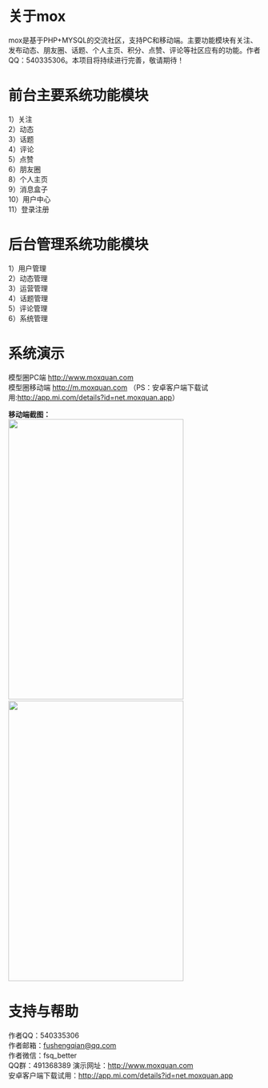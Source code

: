 # 关于mox
mox是基于PHP+MYSQL的交流社区，支持PC和移动端。主要功能模块有关注、发布动态、朋友圈、话题、个人主页、积分、点赞、评论等社区应有的功能。作者QQ：540335306。本项目将持续进行完善，敬请期待！

# 前台主要系统功能模块
1）关注</br>
2）动态</br>
3）话题</br>
4）评论</br>
5）点赞</br>
6）朋友圈</br>
8）个人主页</br>
9）消息盒子</br>
10）用户中心</br>
11）登录注册</br>

# 后台管理系统功能模块
1）用户管理</br>
2）动态管理</br>
3）运营管理</br>
4）话题管理</br>
5）评论管理</br>
6）系统管理</br>

# 系统演示
模型圈PC端 http://www.moxquan.com </br>
模型圈移动端 http://m.moxquan.com （PS：安卓客户端下载试用:<a target="_blank" href="http://app.mi.com/details?id=net.moxquan.app">http://app.mi.com/details?id=net.moxquan.app</a>）

<strong>移动端截图：</strong></br>
<img width="350" height="560" src="http://www.moxquan.com/doc/screenshots/11.png"/>
&nbsp;
&nbsp;
&nbsp;
&nbsp;
&nbsp;
&nbsp;
&nbsp;
<img width="350" height="560" src="http://www.moxquan.com/doc/screenshots/33.png"/>

# 支持与帮助
作者QQ：540335306</br>
作者邮箱：fushengqian@qq.com</br>
作者微信：fsq_better</br>
QQ群：491368389
演示网址：http://www.moxquan.com</br>
安卓客户端下载试用：http://app.mi.com/details?id=net.moxquan.app

